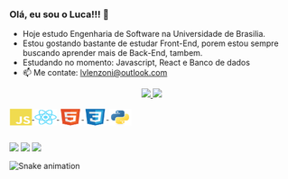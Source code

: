 ### Olá, eu sou o Luca!!! 👋
- Hoje estudo Engenharia de Software na Universidade de Brasilia.
- Estou gostando bastante de estudar Front-End, porem estou sempre buscando aprender mais de Back-End, tambem.
- Estudando no momento: Javascript, React e Banco de dados
- 📫 Me contate: lvlenzoni@outlook.com

<div align="center">
  <a href="https://github.com/lucaverdade">
  <img height="180em" src="https://github-readme-stats.vercel.app/api?username=lucaverdade&show_icons=true&theme=dracula&include_all_commits=true&count_private=true"/>
  <img height="180em" src="https://github-readme-stats.vercel.app/api/top-langs/?username=lucaverdade&layout=compact&langs_count=7&theme=dracula"/>
</div>
<div style="display: inline_block"><br>
  <img align="center" alt="Rafa-Js" height="30" width="40" src="https://raw.githubusercontent.com/devicons/devicon/master/icons/javascript/javascript-plain.svg">
 
  <img align="center" alt="Rafa-React" height="30" width="40" src="https://raw.githubusercontent.com/devicons/devicon/master/icons/react/react-original.svg">
  <img align="center" alt="Rafa-HTML" height="30" width="40" src="https://raw.githubusercontent.com/devicons/devicon/master/icons/html5/html5-original.svg">
  <img align="center" alt="Rafa-CSS" height="30" width="40" src="https://raw.githubusercontent.com/devicons/devicon/master/icons/css3/css3-original.svg">
  <img align="center" alt="Rafa-Python" height="30" width="40" src="https://raw.githubusercontent.com/devicons/devicon/master/icons/python/python-original.svg">
  

  
  ##
 
<div> 

  <a href="https://instagram.com/lucaverdade" target="_blank" ><img src="https://img.shields.io/badge/-Instagram-%23E4405F?style=for-the-badge&logo=instagram&logoColor=white" target="_blank"></a>
 <a href="https://portfolio-lucalenzoni.herokuapp.com/ "  target="_blank" ><img src="https://img.shields.io/badge/Heroku-430098?style=for-the-badge&logo=heroku&logoColor=white" target="_blank"></a>
 <a href="https://www.linkedin.com/in/luca-lenzoni/" target="_blank"><img src="https://img.shields.io/badge/-LinkedIn-%230077B5?style=for-the-badge&logo=linkedin&logoColor=white" target="_blank"></a> 
 
  ![Snake animation](https://github.com/lucaverdade/lucaverdade/blob/output/github-contribution-grid-snake.svg)
 
</div>

